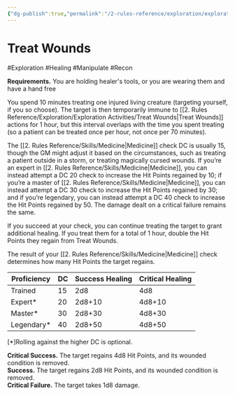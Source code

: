 ```yaml
---
{"dg-publish":true,"permalink":"/2-rules-reference/exploration/exploration-activities/treat-wounds/","noteIcon":""}
---
```


# Treat Wounds
#Exploration #Healing #Manipulate #Recon 

**Requirements.** You are holding healer's tools, or you are wearing them and have a hand free

You spend 10 minutes treating one injured living creature (targeting yourself, if you so choose). The target is then temporarily immune to [[2. Rules Reference/Exploration/Exploration Activities/Treat Wounds\|Treat Wounds]] actions for 1 hour, but this interval overlaps with the time you spent treating (so a patient can be treated once per hour, not once per 70 minutes).

The [[2. Rules Reference/Skills/Medicine\|Medicine]] check DC is usually 15, though the GM might adjust it based on the circumstances, such as treating a patient outside in a storm, or treating magically cursed wounds. If you’re an expert in [[2. Rules Reference/Skills/Medicine\|Medicine]], you can instead attempt a DC 20 check to increase the Hit Points regained by 10; if you’re a master of [[2. Rules Reference/Skills/Medicine\|Medicine]], you can instead attempt a DC 30 check to increase the Hit Points regained by 30; and if you’re legendary, you can instead attempt a DC 40 check to increase the Hit Points regained by 50. The damage dealt on a critical failure remains the same.

If you succeed at your check, you can continue treating the target to grant additional healing. If you treat them for a total of 1 hour, double the Hit Points they regain from Treat Wounds.

The result of your [[2. Rules Reference/Skills/Medicine\|Medicine]] check determines how many Hit Points the target regains.

| Proficiency | DC  | Success Healing | Critical Healing |
| ----------- | --- | --------------- | ---------------- |
| Trained     | 15  | 2d8             | 4d8              |
| Expert*     | 20  | 2d8+10          | 4d8+10           |
| Master*     | 30  | 2d8+30          | 4d8+30           |
| Legendary*  | 40  | 2d8+50          | 4d8+50                 |  

[*]Rolling against the higher DC is optional.

**Critical Success.** The target regains 4d8 Hit Points, and its wounded condition is removed.  
**Success.** The target regains 2d8 Hit Points, and its wounded condition is removed.  
**Critical Failure.** The target takes 1d8 damage.

